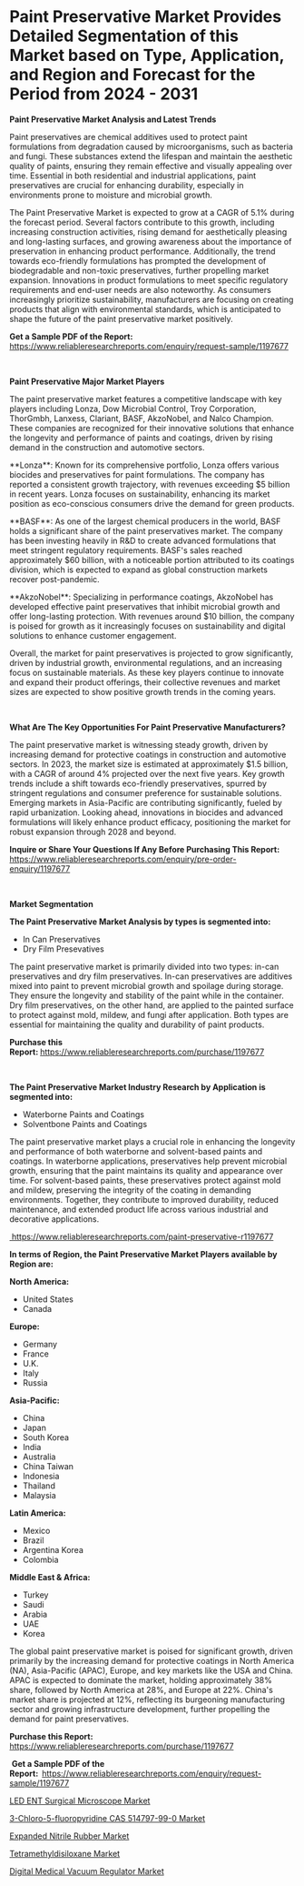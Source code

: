 <p><h1>Paint Preservative Market Provides Detailed Segmentation of this Market based on Type, Application, and Region and Forecast for the Period from 2024 - 2031</h1></p><p><strong>Paint Preservative Market Analysis and Latest Trends</strong></p>
<p><p>Paint preservatives are chemical additives used to protect paint formulations from degradation caused by microorganisms, such as bacteria and fungi. These substances extend the lifespan and maintain the aesthetic quality of paints, ensuring they remain effective and visually appealing over time. Essential in both residential and industrial applications, paint preservatives are crucial for enhancing durability, especially in environments prone to moisture and microbial growth.</p><p>The Paint Preservative Market is expected to grow at a CAGR of 5.1% during the forecast period. Several factors contribute to this growth, including increasing construction activities, rising demand for aesthetically pleasing and long-lasting surfaces, and growing awareness about the importance of preservation in enhancing product performance. Additionally, the trend towards eco-friendly formulations has prompted the development of biodegradable and non-toxic preservatives, further propelling market expansion. Innovations in product formulations to meet specific regulatory requirements and end-user needs are also noteworthy. As consumers increasingly prioritize sustainability, manufacturers are focusing on creating products that align with environmental standards, which is anticipated to shape the future of the paint preservative market positively.</p></p>
<p><strong>Get a Sample PDF of the Report:&nbsp;</strong> <a href="https://www.reliableresearchreports.com/enquiry/request-sample/1197677?utm_campaign=28&utm_medium=2&utm_source=Github&utm_content=ia&utm_term=09112024&utm_id=paint-preservative">https://www.reliableresearchreports.com/enquiry/request-sample/1197677</a></p>
<p>&nbsp;</p>
<p><strong>Paint Preservative Major Market Players</strong></p>
<p><p>The paint preservative market features a competitive landscape with key players including Lonza, Dow Microbial Control, Troy Corporation, ThorGmbh, Lanxess, Clariant, BASF, AkzoNobel, and Nalco Champion. These companies are recognized for their innovative solutions that enhance the longevity and performance of paints and coatings, driven by rising demand in the construction and automotive sectors.</p><p>**Lonza**: Known for its comprehensive portfolio, Lonza offers various biocides and preservatives for paint formulations. The company has reported a consistent growth trajectory, with revenues exceeding $5 billion in recent years. Lonza focuses on sustainability, enhancing its market position as eco-conscious consumers drive the demand for green products.</p><p>**BASF**: As one of the largest chemical producers in the world, BASF holds a significant share of the paint preservatives market. The company has been investing heavily in R&D to create advanced formulations that meet stringent regulatory requirements. BASF's sales reached approximately $60 billion, with a noticeable portion attributed to its coatings division, which is expected to expand as global construction markets recover post-pandemic.</p><p>**AkzoNobel**: Specializing in performance coatings, AkzoNobel has developed effective paint preservatives that inhibit microbial growth and offer long-lasting protection. With revenues around $10 billion, the company is poised for growth as it increasingly focuses on sustainability and digital solutions to enhance customer engagement.</p><p>Overall, the market for paint preservatives is projected to grow significantly, driven by industrial growth, environmental regulations, and an increasing focus on sustainable materials. As these key players continue to innovate and expand their product offerings, their collective revenues and market sizes are expected to show positive growth trends in the coming years.</p></p>
<p>&nbsp;</p>
<p><strong>What Are The Key Opportunities For Paint Preservative Manufacturers?</strong></p>
<p><p>The paint preservative market is witnessing steady growth, driven by increasing demand for protective coatings in construction and automotive sectors. In 2023, the market size is estimated at approximately $1.5 billion, with a CAGR of around 4% projected over the next five years. Key growth trends include a shift towards eco-friendly preservatives, spurred by stringent regulations and consumer preference for sustainable solutions. Emerging markets in Asia-Pacific are contributing significantly, fueled by rapid urbanization. Looking ahead, innovations in biocides and advanced formulations will likely enhance product efficacy, positioning the market for robust expansion through 2028 and beyond.</p></p>
<p><strong>Inquire or Share Your Questions If Any Before Purchasing This Report:</strong> <a href="https://www.reliableresearchreports.com/enquiry/pre-order-enquiry/1197677?utm_campaign=28&utm_medium=2&utm_source=Github&utm_content=ia&utm_term=09112024&utm_id=paint-preservative">https://www.reliableresearchreports.com/enquiry/pre-order-enquiry/1197677</a></p>
<p>&nbsp;</p>
<p><strong>Market Segmentation</strong></p>
<p><strong>The Paint Preservative Market Analysis by types is segmented into:</strong></p>
<p><ul><li>In Can Preservatives</li><li>Dry Film Presevatives</li></ul></p>
<p><p>The paint preservative market is primarily divided into two types: in-can preservatives and dry film preservatives. In-can preservatives are additives mixed into paint to prevent microbial growth and spoilage during storage. They ensure the longevity and stability of the paint while in the container. Dry film preservatives, on the other hand, are applied to the painted surface to protect against mold, mildew, and fungi after application. Both types are essential for maintaining the quality and durability of paint products.</p></p>
<p><strong>Purchase this Report:&nbsp;</strong><a href="https://www.reliableresearchreports.com/purchase/1197677?utm_campaign=28&utm_medium=2&utm_source=Github&utm_content=ia&utm_term=09112024&utm_id=paint-preservative">https://www.reliableresearchreports.com/purchase/1197677</a></p>
<p>&nbsp;</p>
<p><strong>The Paint Preservative Market Industry Research by Application is segmented into:</strong></p>
<p><ul><li>Waterborne Paints and Coatings</li><li>Solventbone Paints and Coatings</li></ul></p>
<p><p>The paint preservative market plays a crucial role in enhancing the longevity and performance of both waterborne and solvent-based paints and coatings. In waterborne applications, preservatives help prevent microbial growth, ensuring that the paint maintains its quality and appearance over time. For solvent-based paints, these preservatives protect against mold and mildew, preserving the integrity of the coating in demanding environments. Together, they contribute to improved durability, reduced maintenance, and extended product life across various industrial and decorative applications.</p></p>
<p><a href="https://www.reliableresearchreports.com/paint-preservative-r1197677?utm_campaign=28&utm_medium=2&utm_source=Github&utm_content=ia&utm_term=09112024&utm_id=paint-preservative">&nbsp;https://www.reliableresearchreports.com/paint-preservative-r1197677</a></p>
<p><strong>In terms of Region, the Paint Preservative Market Players available by Region are:</strong></p>
<p>
    <p> <strong> North America: </strong>
        <ul>
            <li>United States</li>
            <li>Canada</li>
        </ul>
        </p> 
    <p> <strong> Europe: </strong>
        <ul>
            <li>Germany</li>
            <li>France</li>
            <li>U.K.</li>
            <li>Italy</li>
            <li>Russia</li>
        </ul>
        </p> 
    <p> <strong> Asia-Pacific: </strong>
        <ul>
            <li>China</li>
            <li>Japan</li>
            <li>South Korea</li>
            <li>India</li>
            <li>Australia</li>
            <li>China Taiwan</li>
            <li>Indonesia</li>
            <li>Thailand</li>
            <li>Malaysia</li>
        </ul>
        </p> 
    <p> <strong> Latin America: </strong>
        <ul>
            <li>Mexico</li>
            <li>Brazil</li>
            <li>Argentina Korea</li>
            <li>Colombia</li>
        </ul>
        </p> 
    <p> <strong> Middle East & Africa: </strong>
        <ul>
            <li>Turkey</li>
            <li>Saudi</li>
            <li>Arabia</li>
            <li>UAE</li>
            <li>Korea</li>
        </ul>
    </p>
    </p>
<p><p>The global paint preservative market is poised for significant growth, driven primarily by the increasing demand for protective coatings in North America (NA), Asia-Pacific (APAC), Europe, and key markets like the USA and China. APAC is expected to dominate the market, holding approximately 38% share, followed by North America at 28%, and Europe at 22%. China's market share is projected at 12%, reflecting its burgeoning manufacturing sector and growing infrastructure development, further propelling the demand for paint preservatives.</p></p>
<p><strong>Purchase this Report: </strong><a href="https://www.reliableresearchreports.com/purchase/1197677?utm_campaign=28&utm_medium=2&utm_source=Github&utm_content=ia&utm_term=09112024&utm_id=paint-preservative">https://www.reliableresearchreports.com/purchase/1197677</a></p>
<p>&nbsp;<strong>Get a Sample PDF of the Report:&nbsp;&nbsp;</strong><a href="https://www.reliableresearchreports.com/enquiry/request-sample/1197677?utm_campaign=28&utm_medium=2&utm_source=Github&utm_content=ia&utm_term=09112024&utm_id=paint-preservative">https://www.reliableresearchreports.com/enquiry/request-sample/1197677</a></p>
<p><strong></strong></p>
<p><p><a href="https://issuu.com/reportprime-2/docs/led-ent-surgical-microscope-market-_ad4c87182588a3?utm_campaign=28&utm_medium=2&utm_source=Github&utm_content=ia&utm_term=09112024&utm_id=paint-preservative">LED ENT Surgical Microscope Market</a></p><p><a href="https://www.linkedin.com/pulse/3-chloro-5-fluoropyridine-cas-514797-99-0-market-trends-detailed-kycge?utm_campaign=28&utm_medium=2&utm_source=Github&utm_content=ia&utm_term=09112024&utm_id=paint-preservative">3-Chloro-5-fluoropyridine CAS 514797-99-0 Market</a></p><p><a href="https://github.com/c0mxahyman/Market-Research-Report-List-1/blob/main/expanded-nitrile-rubber-market.md?utm_campaign=28&utm_medium=2&utm_source=Github&utm_content=ia&utm_term=09112024&utm_id=paint-preservative">Expanded Nitrile Rubber Market</a></p><p><a href="https://github.com/inouyeaowaugh3/Market-Research-Report-List-1/blob/main/tetramethyldisiloxane-market.md?utm_campaign=28&utm_medium=2&utm_source=Github&utm_content=ia&utm_term=09112024&utm_id=paint-preservative">Tetramethyldisiloxane Market</a></p><p><a href="https://issuu.com/reportprime-2/docs/digital-medical-vacuum-regulator-ma_26cd44191c55df?utm_campaign=28&utm_medium=2&utm_source=Github&utm_content=ia&utm_term=09112024&utm_id=paint-preservative">Digital Medical Vacuum Regulator Market</a></p></p>